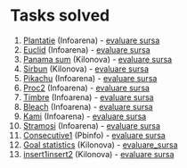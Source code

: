 # Tasks solved

1. [Plantatie](https://infoarena.ro/problema/plantatie) (Infoarena) - [evaluare sursa](https://infoarena.ro/job_detail/3230189)
2. [Euclid](https://www.infoarena.ro/problema/euclid) (Infoarena) - [evaluare sursa](https://www.infoarena.ro/job_detail/3231495)
3. [Panama sum](https://kilonova.ro/problems/304) (Kilonova) - [evaluare sursa](https://kilonova.ro/submissions/383099)
4. [Sirbun](https://kilonova.ro/problems/556) (Kilonova) - [evaluare sursa](https://kilonova.ro/submissions/383151)
5. [Pikachu](https://infoarena.ro/problema/pikachu) (Infoarena) - [evaluare sursa](https://infoarena.ro/job_detail/3233371)
6. [Proc2](https://www.infoarena.ro/problema/proc2) (Infoarena) - [evaluare sursa](https://www.infoarena.ro/job_detail/3233411)
7. [Timbre](https://www.infoarena.ro/problema/timbre) (Infoarena) - [evaluare sursa](https://www.infoarena.ro/job_detail/3233416)
8. [Bleach](https://www.infoarena.ro/problema/bleach) (Infoarena) - [evaluare sursa](https://www.infoarena.ro/job_detail/3233576)
9. [Kami](https://www.infoarena.ro/problema/kami) (Infoarena) - [evaluare sursa](https://www.infoarena.ro/job_detail/3233705)
10. [Stramosi](https://www.infoarena.ro/problema/stramosi) (Infoarena) - [evaluare sursa](https://www.infoarena.ro/job_detail/3233729)
11. [Consecutive1](https://www.pbinfo.ro/probleme/3860) (Pbinfo) - [evaluare sursa](https://www.pbinfo.ro/detalii-evaluare/51295784)
12. [Goal statistics](https://kilonova.ro/problems/960) (Kilonova) - [evaluare_sursa](https://www.infoarena.ro/job_detail/3233921)
13. [insert1insert2](https://kilonova.ro/problems/2410) (Kilonova) - [evaluare sursa](https://kilonova.ro/submissions/387555)